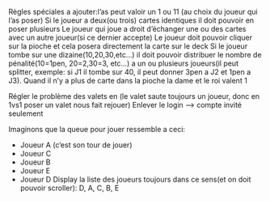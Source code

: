 Règles spéciales a ajouter:l’as peut valoir un 1 ou 11 (au choix du joueur qui l’as poser)
Si le joueur a deux(ou trois) cartes identiques il doit pouvoir en poser plusieurs
Le joueur qui joue a droit d’échanger une ou des cartes avec un autre joueur(si ce dernier accepte)
Le joueur doit pouvoir cliquer sur la pioche et cela posera directement la carte sur le deck
Si le joueur tombe sur une dizaine(10,20,30,etc…) il doit pouvoir distribuer le nombre de pénalité(10=1pen, 20=2,30=3, etc…) a un ou plusieurs joueurs(il peut splitter, exemple: si J1 il tombe sur 40, il peut donner 3pen a J2 et 1pen a J3).
Quand il n’y a plus de carte dans la pioche la dame et le roi valent 1

Régler le problème des valets en (le valet saute toujours un joueur, donc en 1vs1 poser un valet nous fait rejouer)
Enlever le login —> compte invité seulement

Imaginons que la queue pour jouer ressemble a ceci: 
- Joueur A (c’est son tour de jouer)
- Joueur C
- Joueur B
- Joueur E
- Joueur D
Display la liste des joueurs toujours dans ce sens(et on doit pouvoir scroller): D, A, C, B, E
